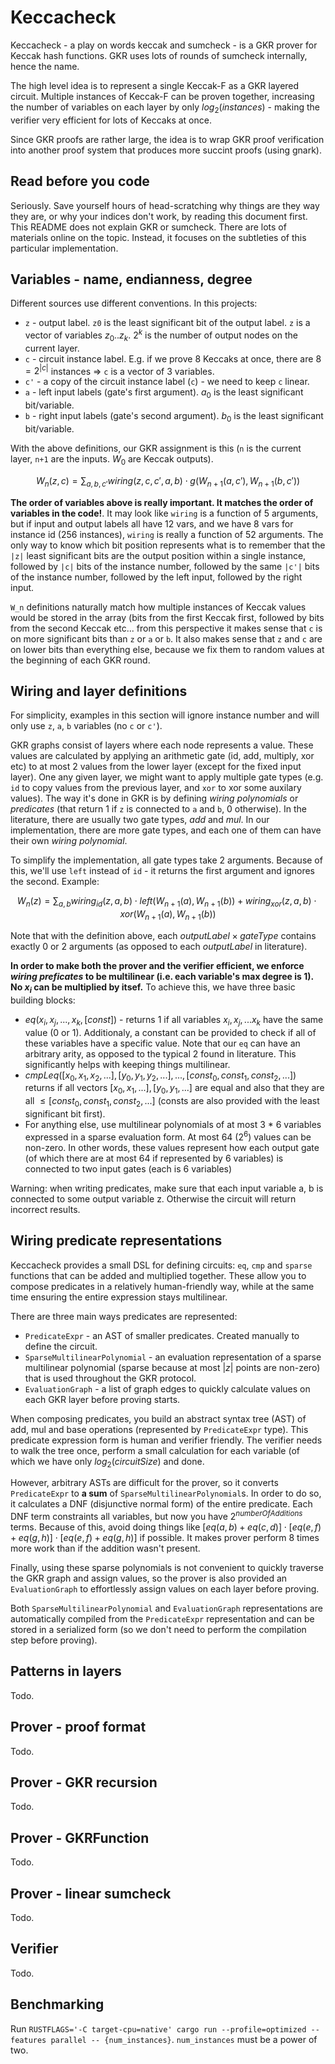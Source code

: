 # Keccacheck

Keccacheck - a play on words keccak and sumcheck - is a GKR prover for Keccak hash functions. GKR uses lots of rounds of sumcheck internally, hence the name.

The high level idea is to represent a single Keccak-F as a GKR layered circuit. Multiple instances of Keccak-F can be proven together, increasing the number of variables on each layer by only $log_2(instances)$ - making the verifier very efficient for lots of Keccaks at once.

Since GKR proofs are rather large, the idea is to wrap GKR proof verification into another proof system that produces more succint proofs (using gnark).

## Read before you code

Seriously. Save yourself hours of head-scratching why things are they way they are, or why your indices don't work, by reading this document first. This README does not explain GKR or sumcheck. There are lots of materials online on the topic. Instead, it focuses on the subtleties of this particular implementation.

## Variables - name, endianness, degree

Different sources use different conventions. In this projects:
- `z` - output label. `z0` is the least significant bit of the output label. `z` is a vector of variables $z_0..z_k$. $2^k$ is the number of output nodes on the current layer.
- `c` - circuit instance label. E.g. if we prove 8 Keccaks at once, there are $8 = 2^{|c|}$ instances => `c` is a vector of 3 variables.
- `c'` - a copy of the circuit instance label (`c`) - we need to keep `c` linear.
- `a` - left input labels (gate's first argument). $a_0$ is the least significant bit/variable.
- `b` - right input labels (gate's second argument). $b_0$ is the least significant bit/variable.

With the above definitions, our GKR assignment is this (`n` is the current layer, `n+1` are the inputs. $W_0$ are Keccak outputs).

$$W_n(z, c) = \sum_{a, b, c'} wiring(z, c, c', a, b) \cdot g(W_{n+1}(a, c'), W_{n+1}(b, c'))$$

**The order of variables above is really important. It matches the order of variables in the code!**. It may look like `wiring` is a function of 5 arguments, but if input and output labels all have 12 vars, and we have 8 vars for instance id (256 instances), `wiring` is really a function of 52 arguments. The only way to know which bit position represents what is to remember that the `|z|` least significant bits are the output position within a single instance, followed by `|c|` bits of the instance number, followed by the same `|c'|` bits of the instance number, followed by the left input, followed by the right input.

`W_n` definitions naturally match how multiple instances of Keccak values would be stored in the array (bits from the first Keccak first, followed by bits from the second Keccak etc... from this perspective it makes sense that `c` is on more significant bits than `z` or `a` or `b`. It also makes sense that `z` and `c` are on lower bits than everything else, because we fix them to random values at the beginning of each GKR round.

## Wiring and layer definitions

For simplicity, examples in this section will ignore instance number and will only use `z`, `a`, `b` variables (no `c` or `c'`).

GKR graphs consist of layers where each node represents a value. These values are calculated by applying an arithmetic gate (id, add, multiply, xor etc) to at most 2 values from the lower layer (except for the fixed input layer). One any given layer, we might want to apply multiple gate types (e.g. `id` to copy values from the previous layer, and `xor` to xor some auxilary values). The way it's done in GKR is by defining _wiring polynomials_ or _predicates_ (that return 1 if `z` is connected to `a` and `b`, 0 otherwise). In the literature, there are usually two gate types, _add_ and _mul_. In our implementation, there are more gate types, and each one of them can have their own _wiring polynomial_.

To simplify the implementation, all gate types take 2 arguments. Because of this, we'll use `left` instead of `id` - it returns the first argument and ignores the second. Example:

$$W_n(z) = \sum_{a, b} wiring_{id}(z, a, b) \cdot left(W_{n+1}(a), W_{n+1}(b)) + wiring_{xor}(z, a, b) \cdot xor(W_{n+1}(a), W_{n+1}(b))$$

Note that with the definition above, each $outputLabel \times gateType$ contains exactly 0 or 2 arguments (as opposed to each $outputLabel$ in literature).

**In order to make both the prover and the verifier efficient, we enforce  _wiring preficates_ to be multilinear (i.e. each variable's max degree is 1). No $x_i$ can be multiplied by itsef.** To achieve this, we have three basic building blocks:
* $eq(x_i, x_j, ..., x_k, [const])$ - returns 1 if all variables $x_i, x_j, ... x_k$ have the same value (0 or 1). Additionaly, a constant can be provided to check if all of these variables have a specific value. Note that our `eq` can have an arbitrary arity, as opposed to the typical 2 found in literature. This significantly helps with keeping things multilinear.
* $cmpLeq([x_0, x_1, x_2, ...], [y_0, y_1, y_2, ...], ... , [const_0, const_1, const_2, ...])$ returns if all vectors $[x_0, x_1, ...], [y_0, y_1, ...]$ are equal and also that they are all $\leq [const_0, const_1, const_2, ...]$ (consts are also provided with the least significant bit first).
* For anything else, use multilinear polynomials of at most 3 * 6 variables expressed in a sparse evaluation form. At most 64 ($2^6$) values can be non-zero. In other words, these values represent how each output gate (of which there are at most 64 if represented by 6 variables) is connected to two input gates (each is 6 variables)

Warning: when writing predicates, make sure that each input variable a, b is connected to some output variable z. Otherwise the circuit will return incorrect results.

## Wiring predicate representations

Keccacheck provides a small DSL for defining circuits: `eq`, `cmp` and `sparse` functions that can be added and multiplied together. These allow you to compose predicates in a relatively human-friendly way, while at the same time ensuring the entire expression stays multilinear.

There are three main ways predicates are represented:
- `PredicateExpr` - an AST of smaller predicates. Created manually to define the circuit.
- `SparseMultilinearPolynomial` - an evaluation representation of a sparse multilinear polynomial (sparse because at most $|z|$ points are non-zero) that is used throughout the GKR protocol.
- `EvaluationGraph` - a list of graph edges to quickly calculate values on each GKR layer before proving starts.

When composing predicates, you build an abstract syntax tree (AST) of add, mul and base operations (represented by `PredicateExpr` type). This predicate expression form is human and verifier friendly. The verifier needs to walk the tree once, perform a small calculation for each variable (of which we have only $log_2(circuitSize)$ and done.

However, arbitrary ASTs are difficult for the prover, so it converts `PredicateExpr` to **a sum** of `SparseMultilinearPolynomial`s. In order to do so, it calculates a DNF (disjunctive normal form) of the entire predicate. Each DNF term constraints all variables, but now you have $2^{numberOfAdditions}$ terms. Because of this, avoid doing things like $[eq(a, b) + eq(c, d)] \cdot [eq(e, f) + eq(g, h)] \cdot [eq(e, f) + eq(g, h)]$ if possible. It makes prover perform 8 times more work than if the addition wasn't present.

Finally, using these sparse polynomials is not convenient to quickly traverse the GKR graph and assign values, so the prover is also provided an `EvaluationGraph` to effortlessly assign values on each layer before proving.

Both `SparseMultilinearPolynomial` and `EvaluationGraph` representations are automatically compiled from the `PredicateExpr` representation and can be stored in a serialized form (so we don't need to perform the compilation step before proving).

## Patterns in layers

Todo.

## Prover - proof format

Todo.

## Prover - GKR recursion

Todo.

## Prover - GKRFunction

Todo.

## Prover - linear sumcheck

Todo.

## Verifier

Todo.

## Benchmarking

Run `RUSTFLAGS='-C target-cpu=native' cargo run --profile=optimized --features parallel -- {num_instances}`. `num_instances` must be a power of two.
